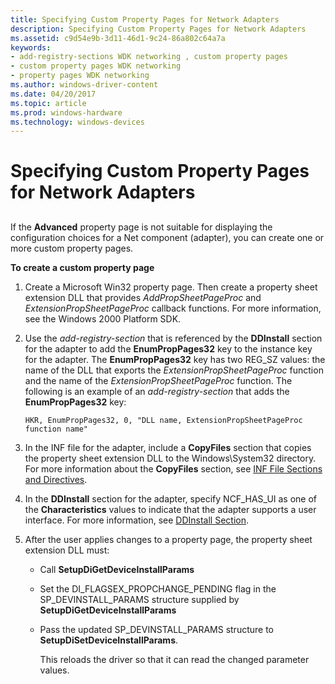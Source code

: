 ```yaml
---
title: Specifying Custom Property Pages for Network Adapters
description: Specifying Custom Property Pages for Network Adapters
ms.assetid: c9d54e9b-3d11-46d1-9c24-86a802c64a7a
keywords:
- add-registry-sections WDK networking , custom property pages
- custom property pages WDK networking
- property pages WDK networking
ms.author: windows-driver-content
ms.date: 04/20/2017
ms.topic: article
ms.prod: windows-hardware
ms.technology: windows-devices
---
```


# Specifying Custom Property Pages for Network Adapters


## <a href="" id="ddk-specifying-custom-property-pages-for-network-adapters-ng"></a>


If the **Advanced** property page is not suitable for displaying the configuration choices for a Net component (adapter), you can create one or more custom property pages.

**To create a custom property page**

1.  Create a Microsoft Win32 property page. Then create a property sheet extension DLL that provides *AddPropSheetPageProc* and *ExtensionPropSheetPageProc* callback functions. For more information, see the Windows 2000 Platform SDK.

2.  Use the *add-registry-section* that is referenced by the **DDInstall** section for the adapter to add the **EnumPropPages32** key to the instance key for the adapter. The **EnumPropPages32** key has two REG\_SZ values: the name of the DLL that exports the *ExtensionPropSheetPageProc* function and the name of the *ExtensionPropSheetPageProc* function. The following is an example of an *add-registry-section* that adds the **EnumPropPages32** key:
    ```
    HKR, EnumPropPages32, 0, "DLL name, ExtensionPropSheetPageProc function name"
    ```

3.  In the INF file for the adapter, include a **CopyFiles** section that copies the property sheet extension DLL to the Windows\\System32 directory. For more information about the **CopyFiles** section, see [INF File Sections and Directives](https://msdn.microsoft.com/library/windows/hardware/ff547433).

4.  In the **DDInstall** section for the adapter, specify NCF\_HAS\_UI as one of the **Characteristics** values to indicate that the adapter supports a user interface. For more information, see [DDInstall Section](ddinstall-section-in-a-network-inf-file.md).

5.  After the user applies changes to a property page, the property sheet extension DLL must:
    -   Call **SetupDiGetDeviceInstallParams**
    -   Set the DI\_FLAGSEX\_PROPCHANGE\_PENDING flag in the SP\_DEVINSTALL\_PARAMS structure supplied by **SetupDiGetDeviceInstallParams**
    -   Pass the updated SP\_DEVINSTALL\_PARAMS structure to **SetupDiSetDeviceInstallParams**.

        This reloads the driver so that it can read the changed parameter values.

 

 





